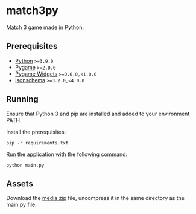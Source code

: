 # match3py

Match 3 game made in Python.

## Prerequisites

* [Python](https://www.python.org/downloads) `>=3.9.0`
* [Pygame](https://pypi.org/project/pygame) `>=2.0.0`
* [Pygame Widgets](https://pypi.org/project/pygame-widgets) `>=0.6.0,<1.0.0`
* [jsonschema](https://pypi.org/project/jsonschema) `>=3.2.0,<4.0.0`

## Running

Ensure that Python 3 and pip are installed and added to your environment PATH.

Install the prerequisites:

`pip -r requirements.txt`

Run the application with the following command:

`python main.py`

## Assets

Download the [media.zip](https://drive.google.com/file/d/1UcG7Up8EMiLBvpSBADCcTt7_rVuJhdmU/view?usp=sharing) file, uncompress it in the same directory as the main.py file.
